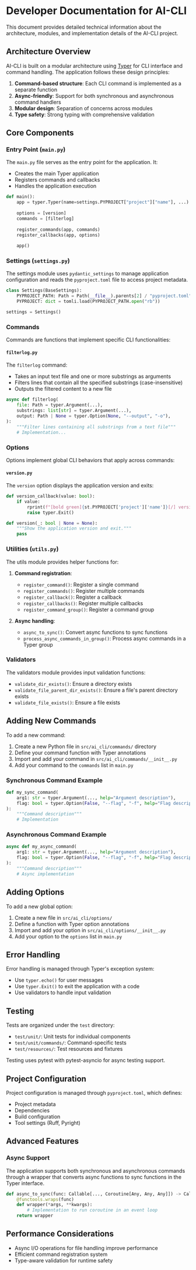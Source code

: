 # Developer Documentation for AI-CLI

This document provides detailed technical information about the architecture, modules, and implementation details of the AI-CLI project.

## Architecture Overview

AI-CLI is built on a modular architecture using [Typer](https://typer.tiangolo.com/) for CLI interface and command handling. The application follows these design principles:

1. **Command-based structure**: Each CLI command is implemented as a separate function
2. **Async-friendly**: Support for both synchronous and asynchronous command handlers
3. **Modular design**: Separation of concerns across modules
4. **Type safety**: Strong typing with comprehensive validation

## Core Components

### Entry Point (`main.py`)

The `main.py` file serves as the entry point for the application. It:

- Creates the main Typer application
- Registers commands and callbacks
- Handles the application execution

```python
def main():
    app = typer.Typer(name=settings.PYPROJECT["project"]["name"], ...)
    
    options = [version]
    commands = [filterlog]
    
    register_commands(app, commands)
    register_callbacks(app, options)
    
    app()
```

### Settings (`settings.py`)

The settings module uses `pydantic_settings` to manage application configuration and reads the `pyproject.toml` file to access project metadata.

```python
class Settings(BaseSettings):
    PYPROJECT_PATH: Path = Path(__file__).parents[2] / "pyproject.toml"
    PYPROJECT: dict = tomli.load(PYPROJECT_PATH.open("rb"))

settings = Settings()
```

### Commands 

Commands are functions that implement specific CLI functionalities:

#### `filterlog.py`

The `filterlog` command:
- Takes an input text file and one or more substrings as arguments
- Filters lines that contain all the specified substrings (case-insensitive)
- Outputs the filtered content to a new file

```python
async def filterlog(
    file: Path = typer.Argument(...),
    substrings: list[str] = typer.Argument(...),
    output: Path | None = typer.Option(None, "--output", "-o"),
):
    """Filter lines containing all substrings from a text file"""
    # Implementation...
```

### Options

Options implement global CLI behaviors that apply across commands:

#### `version.py`

The `version` option displays the application version and exits:

```python
def version_callback(value: bool):
    if value:
        rprint(f"[bold green]{st.PYPROJECT['project']['name']}[/] version: [bold]{st.PYPROJECT['project']['version']}[/]")
        raise typer.Exit()

def version(_: bool | None = None):
    """Show the application version and exit."""
    pass
```

### Utilities (`utils.py`)

The utils module provides helper functions for:

1. **Command registration**:
   - `register_command()`: Register a single command
   - `register_commands()`: Register multiple commands
   - `register_callback()`: Register a callback
   - `register_callbacks()`: Register multiple callbacks
   - `register_command_group()`: Register a command group

2. **Async handling**:
   - `async_to_sync()`: Convert async functions to sync functions
   - `process_async_commands_in_group()`: Process async commands in a Typer group

### Validators

The validators module provides input validation functions:

- `validate_dir_exists()`: Ensure a directory exists
- `validate_file_parent_dir_exists()`: Ensure a file's parent directory exists
- `validate_file_exists()`: Ensure a file exists

## Adding New Commands

To add a new command:

1. Create a new Python file in `src/ai_cli/commands/` directory
2. Define your command function with Typer annotations
3. Import and add your command in `src/ai_cli/commands/__init__.py`
4. Add your command to the `commands` list in `main.py`

### Synchronous Command Example

```python
def my_sync_command(
    arg1: str = typer.Argument(..., help="Argument description"),
    flag: bool = typer.Option(False, "--flag", "-f", help="Flag description")
):
    """Command description"""
    # Implementation
```

### Asynchronous Command Example

```python
async def my_async_command(
    arg1: str = typer.Argument(..., help="Argument description"),
    flag: bool = typer.Option(False, "--flag", "-f", help="Flag description")
):
    """Command description"""
    # Async implementation
```

## Adding Options

To add a new global option:

1. Create a new file in `src/ai_cli/options/`
2. Define a function with Typer option annotations
3. Import and add your option in `src/ai_cli/options/__init__.py`
4. Add your option to the `options` list in `main.py`

## Error Handling

Error handling is managed through Typer's exception system:

- Use `typer.echo()` for user messages
- Use `typer.Exit()` to exit the application with a code
- Use validators to handle input validation

## Testing

Tests are organized under the `test` directory:

- `test/unit/`: Unit tests for individual components
- `test/unit/commands/`: Command-specific tests
- `test/resources/`: Test resources and fixtures

Testing uses pytest with pytest-asyncio for async testing support.

## Project Configuration

Project configuration is managed through `pyproject.toml`, which defines:

- Project metadata
- Dependencies
- Build configuration
- Tool settings (Ruff, Pyright)

## Advanced Features

### Async Support

The application supports both synchronous and asynchronous commands through a wrapper that converts async functions to sync functions in the Typer interface.

```python
def async_to_sync(func: Callable[..., Coroutine[Any, Any, Any]]) -> Callable[..., Any]:
    @functools.wraps(func)
    def wrapper(*args, **kwargs):
        # Implementation to run coroutine in an event loop
    return wrapper
```

## Performance Considerations

- Async I/O operations for file handling improve performance
- Efficient command registration system
- Type-aware validation for runtime safety 